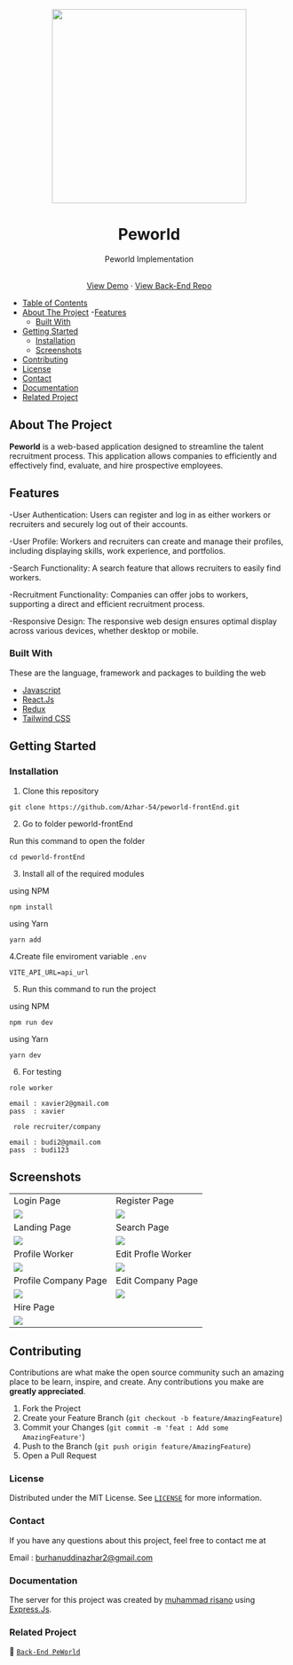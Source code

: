 <div align="center">
  <a href="https://github.com/Azhar-54/peworld-frontEnd">
      <img src="https://github.com/Azhar-54/peworld-frontEnd/blob/main/src/assets/purple-logo.svg" width="350"/>
  </a>

  <h1 align="center">Peworld</h1>

  <p align="center">
    Peworld Implementation
    <br />
    <br />
    
   <a href="https://peworld-front-end.vercel.app" target="_blank">View Demo</a>
    ·
    <a href="https://github.com/Azhar-54/fwm17-be-peword" target="_blank">View Back-End Repo</a>
  </p>
</div>


- [Table of Contents](#table-of-contents)
- [About The Project](#about-the-project)
  -[Features](#features)
  - [Built With](#built-with)
- [Getting Started](#getting-started)
  - [Installation](#installation)
  - [Screenshots](#screenshots)
- [Contributing](#contributing)
- [License](#license)
- [Contact](#contact)
- [Documentation](#documentation)
- [Related Project](#related-project)

## About The Project

**Peworld** is a web-based application designed to streamline the talent recruitment process. This application allows companies to efficiently and effectively find, evaluate, and hire prospective employees.

## Features

-User Authentication: Users can register and log in as either workers or recruiters and securely log out of their accounts.

-User Profile: Workers and recruiters can create and manage their profiles, including displaying skills, work experience, and portfolios.

-Search Functionality: A search feature that allows recruiters to easily find workers.

-Recruitment Functionality: Companies can offer jobs to workers, supporting a direct and efficient recruitment process.

-Responsive Design: The responsive web design ensures optimal display across various devices, whether desktop or mobile.

### Built With

These are the language, framework and packages to building the web

- [Javascript](https://nodejs.org/en)
- [React.Js](https://react.dev/)
- [Redux](https://redux.js.org/)
- [Tailwind CSS](https://tailwindcss.com/)

## Getting Started

### Installation

1. Clone this repository

```
git clone https://github.com/Azhar-54/peworld-frontEnd.git
```

2. Go to folder peworld-frontEnd

Run this command to open the folder

```
cd peworld-frontEnd
```
3. Install all of the required modules

using NPM

```
npm install
```

using Yarn

```
yarn add
```

4.Create file enviroment variable `.env `

```
VITE_API_URL=api_url
```

5. Run this command to run the project

using NPM

```
npm run dev
```

using Yarn

```
yarn dev
```

6. For testing

`role worker`

```
email : xavier2@gmail.com
pass  : xavier
```

` role recruiter/company`

```
email : budi2@gmail.com
pass  : budi123
``` 

## Screenshots

<table>
  <tr>
    <td>Login Page</td>
    <td>Register Page</td>
  </tr>
  <tr>
    <td><img src="https://imgur.com/lF27UVl.jpg"/></td>
    <td><img src="https://imgur.com/fjLv1IU.jpg"/></td>
  </tr>
  <tr>
    <td>Landing Page</td>
    <td>Search Page</td>
  </tr>
  <tr>
    <td><img src="https://imgur.com/MAyzui0.jpg"/></td>
    <td><img src="https://imgur.com/M8KMfqO.jpg"/></td>
  </tr>
  <tr>
    <td>Profile Worker</td>
    <td>Edit Profle Worker</td>
  </tr>
  <tr>
    <td><img src="https://imgur.com/aKTxKKo.jpg" /></td>
     <td><img src="https://imgur.com/PaltKOx.jpg" /></td>
  </tr>
  </tr>
  <tr>
    <td>Profile Company Page</td>
    <td>Edit Company Page</td>
  </tr>
  <tr>
    <td><img src="https://imgur.com/g3wtVvW.jpg" /></td>
    <td><img src="https://imgur.com/Hee8pJ8.jpg" /></td>
  </tr>
  <tr>
    <td>Hire Page</td>
  </tr>
  <tr>
    <td><img src="https://imgur.com/DELENx8.jpg" /></td>
  </tr> 
</table>

## Contributing

Contributions are what make the open source community such an amazing place to be learn, inspire, and create. Any contributions you make are **greatly appreciated**.

1. Fork the Project
2. Create your Feature Branch (`git checkout -b feature/AmazingFeature`)
3. Commit your Changes (`git commit -m 'feat : Add some AmazingFeature'`)
4. Push to the Branch (`git push origin feature/AmazingFeature`)
5. Open a Pull Request

### License

Distributed under the MIT License. See [`LICENSE`](https://github.com/Azhar-54/peworld-frontEnd/blob/main/LICENSE) for more information.

### Contact

If you have any questions about this project, feel free to contact me at

Email : burhanuddinazhar2@gmail.com

### Documentation

The server for this project was created by [muhammad risano](https://github.com/muhammadrisano) using [Express.Js](https://expressjs.com/).

### Related Project

:rocket: [`Back-End PeWorld`](https://github.com/Azhar-54/fwm17-be-peword)
